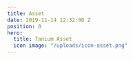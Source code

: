 ```yaml
---
title: Asset
date: 2019-11-14 12:32:00 Z
position: 0
hero:
  title: Tanium Asset
  icon image: "/uploads/icon-asset.png"
---
```



